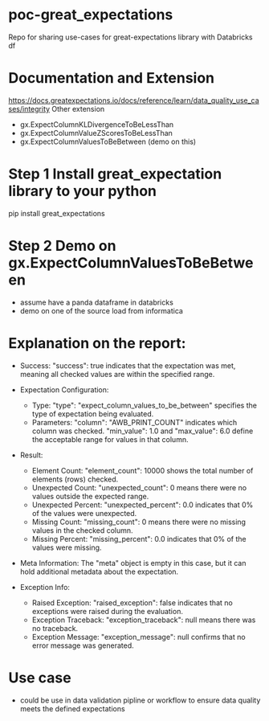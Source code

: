 # poc-great_expectations
Repo for sharing use-cases for great-expectations library with Databricks df

# Documentation and Extension
https://docs.greatexpectations.io/docs/reference/learn/data_quality_use_cases/integrity
Other extension
- gx.ExpectColumnKLDivergenceToBeLessThan
- gx.ExpectColumnValueZScoresToBeLessThan
- gx.ExpectColumnValuesToBeBetween (demo on this)

# Step 1 Install great_expectation library to your python

pip install great_expectations

# Step 2 Demo on gx.ExpectColumnValuesToBeBetween
- assume have a panda dataframe in databricks
- demo on one of the source load from informatica

# Explanation on the report:

- Success:
"success": true indicates that the expectation was met, meaning all checked values are within the specified range.

- Expectation Configuration:
    - Type:
        "type": "expect_column_values_to_be_between" specifies the type of expectation being evaluated.
    - Parameters:
        "column": "AWB_PRINT_COUNT" indicates which column was checked.
        "min_value": 1.0 and "max_value": 6.0 define the acceptable range for values in that column.

- Result:
    - Element Count:
        "element_count": 10000 shows the total number of elements (rows) checked.
    - Unexpected Count:
        "unexpected_count": 0 means there were no values outside the expected range.
    - Unexpected Percent:
        "unexpected_percent": 0.0 indicates that 0% of the values were unexpected.
    - Missing Count:
        "missing_count": 0 means there were no missing values in the checked column.
    - Missing Percent:
        "missing_percent": 0.0 indicates that 0% of the values were missing.

- Meta Information:
    The "meta" object is empty in this case, but it can hold additional metadata about the expectation.

- Exception Info:
    - Raised Exception:
        "raised_exception": false indicates that no exceptions were raised during the evaluation.
    - Exception Traceback:
        "exception_traceback": null means there was no traceback.
    - Exception Message:
        "exception_message": null confirms that no error message was generated.


# Use case
- could be use in data validation pipline or workflow to ensure data quality meets the defined expectations